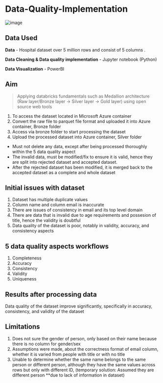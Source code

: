 # Data-Quality-Implementation

![image](https://github.com/izzzzzzuuu/Data-Quality-Implementation/assets/46993601/63030f2f-831d-4812-a7ad-c60eff76d354)

## Data Used

**Data** - Hospital dataset over 5 million rows and consist of 5 columns .

**Data Cleaning & Data quality implementation** - Jupyter notebook (Python)

**Data Visualization** - PowerBI

## Aim
> Applying databricks fundamentals such as Medallion architecture (Raw layer/Bronze layer -> Silver layer -> Gold layer) using open source web tools 
1. To access the dataset located in Microsoft Azure container
2. Convert the raw file to parquet file format and uploaded it into Azure container, Bronze folder
3. Access via bronze folder to start processing the dataset
4. Upload the processed dataset into Azure container, Silver folder

- Must not delete any data, except after being processed thoroughly within the 5 data quality aspect
- The invalid data, must be modified/fix to ensure it is valid, hence they are split into rejected dataset and accepted dataset.
- After the rejected dataset has been modified, it is merged back to the accepted dataset as a complete and whole dataset 
## Initial issues with dataset

1. Dataset has multiple duplicate values
2. Column name and column email is inaccurate
3. There are issues of consistency in email and its top level domain
4. There are data that is invalid due to age requirements and possesion of title, hence the validity is doubtful
5. Data quality of the dataset is poor, notably in validity, accuracy, and consistency aspects

## 5 data quality aspects workflows
1. Completeness
2. Accuracy
3. Consistency
4. Validity
5. Uniqueness

## Results after processing data
Data quality of the dataset improve significantly, specifically in accuracy, consistency, and validity of the dataset

## Limitations
1. Does not sure the gender of person, only based on their name because there is no column for gender/sex
2. Assumptions were made, about the correctness format of email column, whether it is varied from people with title or with no title
3. Unable to determine whether the same name belongs to the same person or different person, although they have the same values across rows but only with different ID, (temporary solution: Assumed they are different person **due to lack of information in dataset)
